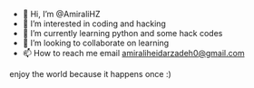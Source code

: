 - 👋 Hi, I’m @AmiraliHZ
- 👀 I’m interested in coding and hacking
- 🌱 I’m currently learning python and some hack codes
- 💞️ I’m looking to collaborate on learning
- 📫 How to reach me email
amiraliheidarzadeh0@gmail.com

<!---
AmiraliHZ/AmiraliHZ is a ✨ special ✨ repository because its `README.md` (this file) appears on your GitHub profile.
You can click the Preview link to take a look at your changes.
--->
enjoy the world because it happens once :)

